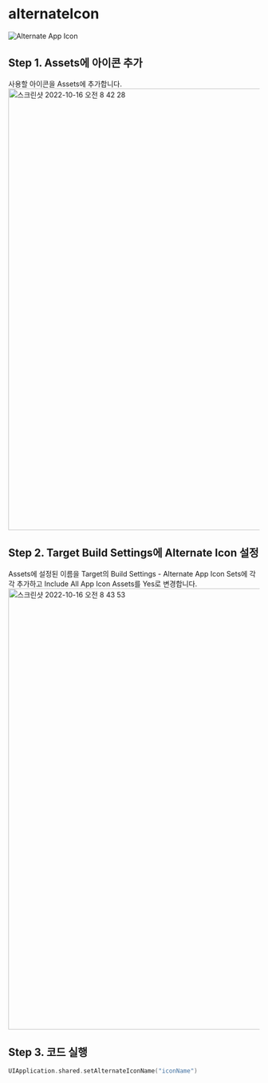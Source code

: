 # alternateIcon


![Alternate App Icon](https://user-images.githubusercontent.com/873094/196011434-282aeb77-bad1-4c6d-893e-5d052aeee2a0.gif)

## Step 1. Assets에 아이콘 추가
사용할 아이콘을 Assets에 추가합니다.
<img width="886" alt="스크린샷 2022-10-16 오전 8 42 28" src="https://user-images.githubusercontent.com/873094/196011797-da382655-be01-4730-b54f-272b1614a772.png">


## Step 2. Target Build Settings에 Alternate Icon 설정
Assets에 설정된 이름을 Target의 Build Settings - Alternate App Icon Sets에 각각 추가하고 Include All App Icon Assets를 Yes로 변경합니다. 
<img width="885" alt="스크린샷 2022-10-16 오전 8 43 53" src="https://user-images.githubusercontent.com/873094/196011799-f7d8ac4e-9913-484f-a52a-e053eef72fd6.png">


## Step 3. 코드 실행
```swift
UIApplication.shared.setAlternateIconName("iconName")
```
